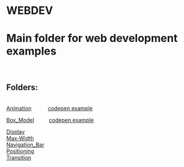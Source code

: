 # WEBDEV
<h1>Main folder for web development examples</h1><br>
<h2>Folders:</h2><br>
<a style="display:inline" href="https://github.com/rich-web/WEBDEV/tree/master/HTML_CSS/Animation" target="_blank">Animation</a>&nbsp;&nbsp;&nbsp;&nbsp;&nbsp;&nbsp;&nbsp;&nbsp;&nbsp;&nbsp;&nbsp;<a style="display:inline"  href="https://codepen.io/rich_web/pen/GMQpOd" target="_blank">codepen example</a><br>

<a style="display:inline" href="https://github.com/rich-web/WEBDEV/tree/master/HTML_CSS/Box_Model" target="_blank">Box_Model</a>&nbsp;&nbsp;&nbsp;&nbsp;&nbsp;&nbsp;&nbsp;&nbsp;&nbsp;&nbsp;<a style="display:inline" href="https://codepen.io/rich_web/pen/zERvrG" target="_blank">codepen example</a><br>

<a href="">Display</a><br>
<a href="">Max-Width</a><br>
<a href="">Navigation_Bar</a><br>
<a href="">Positioning</a><br>
<a href="">Transition</a>
